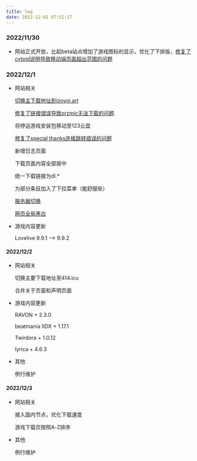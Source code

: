 ```yaml
---
title: log
date: 2022-12-01 07:51:17
---
```


### 2022/11/30

* 网站正式开放，比起beta站点增加了游戏图标的显示，优化了下排版，[修复了cytoid说明导致移动端页面超出范围的问题](https://github.com/Samuioto/izoyoi/commit/9fb6c5a4a502e982f5cb82dbdaeae80546b2367b)

### 2022/12/1

* 网站相关
  
  [切换主下载地址到izoyoi.art](https://github.com/Samuioto/izoyoi/commit/4bfbf1bff6cbe3b80a3c33105ca7878413e9be47)
  
  [修复了链接错误导致orzmic无法下载的问题](https://github.com/Samuioto/izoyoi/commit/6c4ad5aba61c66ea444ca779f4953283486b87c0)
  
  将停运游戏安装包移动至123云盘
  
  [修复了special thanks连接跳转错误的问题](https://github.com/Samuioto/izoyoi/commit/9ad2f406329e2ae0b9bcbcf5e7192820ae5b71dc)
  
  新增日志页面
  
  下载页面内容全部居中
  
  统一下载链接为dl.*
  
  为部分条目加入了下拉菜单（能舒服些）
  
  [服务器切换](https://github.com/Samuioto/izoyoi/commit/f6282f86aa2fc64f75cfaddccdbe3ab6b7cb1c2f)
  
  [网页全局黑白](https://github.com/Samuioto/izoyoi/commit/04c973af4d328c342ef3e1734892d273da441c72)

* 游戏内容更新
  
  Lovelive 9.9.1 --> 9.9.2
  
#### 2022/12/2
  
* 网站相关
    
   切换主要下载地址至414.icu
    
   合并关于页面和声明页面
   
* 游戏内容更新

   RAVON + 2.3.0
   
   beatmania IIDX + 1.17.1
   
   Twirdora + 1.0.12
   
   lyrica + 4.6.3
   
* 其他
   
   例行维护
   
#### 2022/12/3

* 网站相关
   
   接入国内节点，优化下载速度

   游戏下载页按照A-Z排序

* 其他
 
  例行维护 
  
